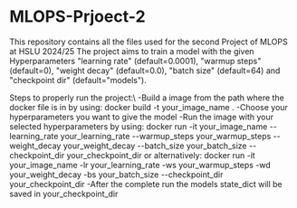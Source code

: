 # MLOPS-Prjoect-2
This repository contains all the files used for the second Project of MLOPS at HSLU 2024/25
The project aims to train a model with the given Hyperparameters "learning rate" (default=0.0001), "warmup steps" (default=0), "weight decay" (default=0.0), "batch size" (default=64) and "checkpoint dir" (default="models").

Steps to properly run the project:\\
-Build a image from the path where the docker file is in by using: docker build -t your_image_name .
-Choose your hyperparameters you want to give the model
-Run the image with your selected hyperparameters by using:
docker run -it your_image_name --learning_rate your_learning_rate --warmup_steps your_warmup_steps --weight_decay your_weight_decay --batch_size your_batch_size --checkpoint_dir your_checkpoint_dir
or alternatively:
docker run -it your_image_name -lr your_learning_rate -ws your_warmup_steps -wd your_weight_decay -bs your_batch_size --checkpoint_dir your_checkpoint_dir
-After the complete run the models state_dict will be saved in your_checkpoint_dir
